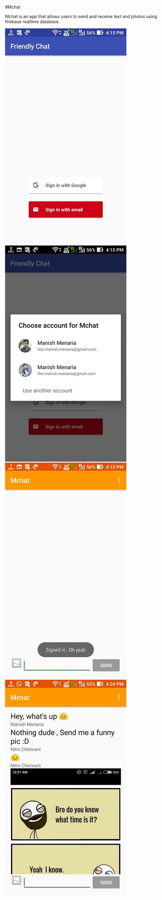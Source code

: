 #Mchat

Mchat is an app that allows users to send and receive text and photos using firebase realtime database.

![alt tag](https://github.com/Gr8manish/Mchat/blob/master/Photoshop/one.jpg "Mchat") ![alt tag](https://github.com/Gr8manish/Mchat/blob/master/Photoshop/two.jpg "Mchat")
![alt tag](https://github.com/Gr8manish/Mchat/blob/master/Photoshop/three.jpg "Mchat") ![alt tag](https://github.com/Gr8manish/Mchat/blob/master/Photoshop/four.jpg "Mchat")
